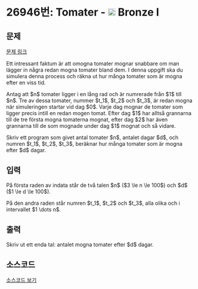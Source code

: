 # 26946번: Tomater - <img src="https://static.solved.ac/tier_small/5.svg" style="height:20px" /> Bronze I

<!-- performance -->

<!-- 문제 제출 후 깃허브에 푸시를 했을 때 제출한 코드의 성능이 입력될 공간입니다.-->

<!-- end -->

## 문제

[문제 링크](https://boj.kr/26946)


<p>Ett intressant faktum är att omogna tomater mognar snabbare om man lägger in några redan mogna tomater bland dem. I denna uppgift ska du simulera denna process och räkna ut hur många tomater som är mogna efter en viss tid.</p>

<p>Antag att $n$ tomater ligger i en lång rad och är numrerade från $1$ till $n$. Tre av dessa tomater, nummer $t_1$, $t_2$ och $t_3$, är redan mogna när simuleringen startar vid dag $0$. Varje dag mognar de tomater som ligger precis intill en redan mogen tomat. Efter dag $1$ har alltså grannarna till de tre första mogna tomaterna mognat, efter dag $2$ har även grannarna till de som mognade under dag $1$ mognat och så vidare.</p>

<p>Skriv ett program som givet antal tomater $n$, antalet dagar $d$, och numren $t_1$, $t_2$, $t_3$, beräknar hur många tomater som är mogna efter $d$ dagar.</p>



## 입력


<p>På första raden av indata står de två talen $n$ ($3 \le n \le 100$) och $d$ ($1 \le d \le 100$).</p>

<p>På den andra raden står numren $t_1$, $t_2$ och $t_3$, alla olika och i intervallet $1 \dots n$.</p>



## 출력


<p>Skriv ut ett enda tal: antalet mogna tomater efter $d$ dagar.</p>



## 소스코드

[소스코드 보기](Tomater.cpp)